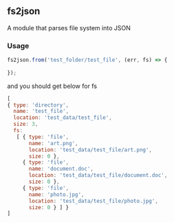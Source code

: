## fs2json
A module that parses file system into JSON

### Usage
```javascript
fs2json.from('test_folder/test_file', (err, fs) => {
  
});
```

and you should get below for fs
```javascript
[
{ type: 'directory',
  name: 'test_file',
  location: 'test_data/test_file',
  size: 3,
  fs: 
   [ { type: 'file',
       name: 'art.png',
       location: 'test_data/test_file/art.png',
       size: 0 },
     { type: 'file',
       name: 'document.doc',
       location: 'test_data/test_file/document.doc',
       size: 0 },
     { type: 'file',
       name: 'photo.jpg',
       location: 'test_data/test_file/photo.jpg',
       size: 0 } ] }
]
```
